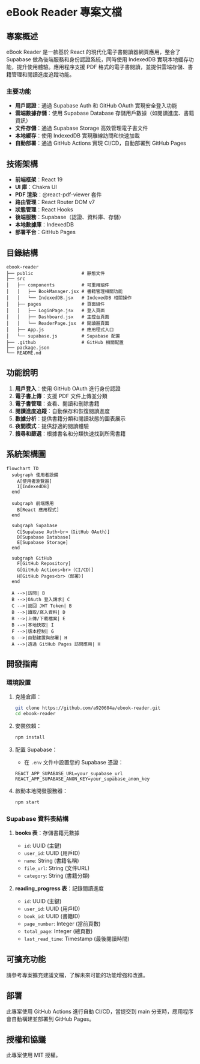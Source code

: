 # eBook Reader 專案文檔

## 專案概述

eBook Reader 是一款基於 React 的現代化電子書閱讀器網頁應用，整合了 Supabase 做為後端服務和身份認證系統，同時使用 IndexedDB 實現本地緩存功能，提升使用體驗。應用程序支援 PDF 格式的電子書閱讀，並提供雲端存儲、書籍管理和閱讀進度追蹤功能。

### 主要功能

* **用戶認證**：通過 Supabase Auth 和 GitHub OAuth 實現安全登入功能
* **雲端數據存儲**：使用 Supabase Database 存儲用戶數據（如閱讀進度、書籍資訊）
* **文件存儲**：通過 Supabase Storage 高效管理電子書文件
* **本地緩存**：使用 IndexedDB 實現離線訪問和快速加載
* **自動部署**：通過 GitHub Actions 實現 CI/CD，自動部署到 GitHub Pages

## 技術架構

* **前端框架**：React 19
* **UI 庫**：Chakra UI
* **PDF 渲染**：@react-pdf-viewer 套件
* **路由管理**：React Router DOM v7
* **狀態管理**：React Hooks
* **後端服務**：Supabase（認證、資料庫、存儲）
* **本地數據庫**：IndexedDB
* **部署平台**：GitHub Pages

## 目錄結構

```
ebook-reader
├── public                  # 靜態文件
├── src
│   ├── components          # 可重用組件
│   │   ├── BookManager.jsx # 書籍管理相關功能
│   │   └── IndexedDB.jsx   # IndexedDB 相關操作
│   ├── pages               # 頁面組件
│   │   ├── LoginPage.jsx   # 登入頁面
│   │   ├── Dashboard.jsx   # 主控台頁面
│   │   └── ReaderPage.jsx  # 閱讀器頁面
│   ├── App.js              # 應用程式入口
│   └── supabase.js         # Supabase 配置
├── .github                 # GitHub 相關配置
├── package.json           
└── README.md              
```

## 功能說明

1. **用戶登入**：使用 GitHub OAuth 進行身份認證
2. **電子書上傳**：支援 PDF 文件上傳並分類
3. **電子書管理**：查看、閱讀和刪除書籍
4. **閱讀進度追蹤**：自動保存和恢復閱讀進度
5. **數據分析**：提供書籍分類和閱讀狀態的圖表展示
6. **夜間模式**：提供舒適的閱讀體驗
7. **搜尋和篩選**：根據書名和分類快速找到所需書籍

## 系統架構圖

```mermaid
flowchart TD
  subgraph 使用者設備
    A[使用者瀏覽器]
    I[IndexedDB]
  end

  subgraph 前端應用
    B[React 應用程式]
  end

  subgraph Supabase
    C[Supabase Auth<br>（GitHub OAuth）]
    D[Supabase Database]
    E[Supabase Storage]
  end

  subgraph GitHub
    F[GitHub Repository]
    G[GitHub Actions<br>（CI/CD）]
    H[GitHub Pages<br>（部署）]
  end

  A -->|訪問| B
  B -->|OAuth 登入請求| C
  C -->|返回 JWT Token| B
  B -->|讀取/寫入資料| D
  B -->|上傳/下載檔案| E
  B -->|本地快取| I
  F -->|版本控制| G
  G -->|自動建置與部署| H
  A -->|透過 GitHub Pages 訪問應用| H
```

## 開發指南

### 環境設置

1. 克隆倉庫：
   ```bash
   git clone https://github.com/a920604a/ebook-reader.git
   cd ebook-reader
   ```

2. 安裝依賴：
   ```bash
   npm install
   ```

3. 配置 Supabase：
   - 在 `.env` 文件中設置您的 Supabase 憑證：
   ```
   REACT_APP_SUPABASE_URL=your_supabase_url
   REACT_APP_SUPABASE_ANON_KEY=your_supabase_anon_key
   ```

4. 啟動本地開發服務器：
   ```bash
   npm start
   ```

### Supabase 資料表結構

1. **books 表**：存儲書籍元數據
   - `id`: UUID (主鍵)
   - `user_id`: UUID (用戶ID)
   - `name`: String (書籍名稱)
   - `file_url`: String (文件URL)
   - `category`: String (書籍分類)

2. **reading_progress 表**：記錄閱讀進度
   - `id`: UUID (主鍵)
   - `user_id`: UUID (用戶ID)
   - `book_id`: UUID (書籍ID)
   - `page_number`: Integer (當前頁數)
   - `total_page`: Integer (總頁數)
   - `last_read_time`: Timestamp (最後閱讀時間)

## 可擴充功能

請參考專案擴充建議文檔，了解未來可能的功能增強和改進。

## 部署

此專案使用 GitHub Actions 進行自動 CI/CD，當提交到 main 分支時，應用程序會自動構建並部署到 GitHub Pages。

## 授權和協議

此專案使用 MIT 授權。